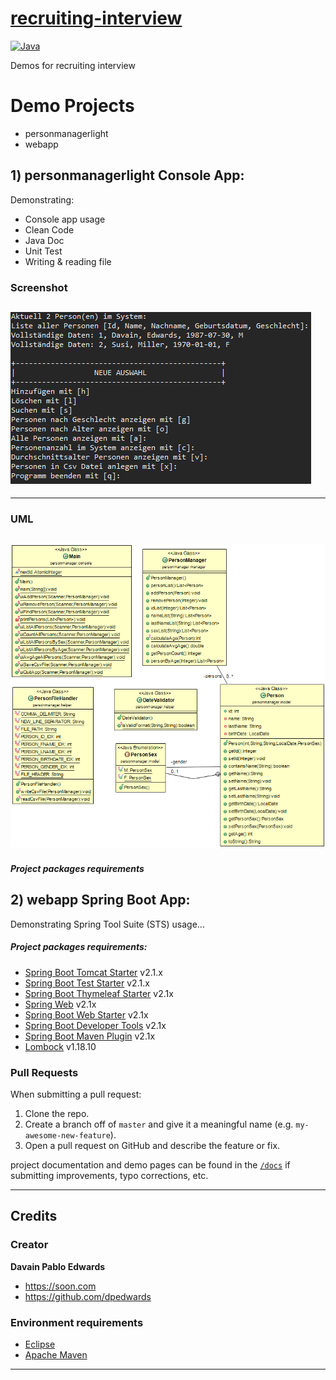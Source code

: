 # [recruiting-interview]()

[![Java](https://img.shields.io/badge/java-%3E%3D%208-brown.svg)]()

Demos for recruiting interview

# Demo Projects

- personmanagerlight
- webapp 

## 1) personmanagerlight Console App:

Demonstrating: 
- Console app usage
- Clean Code
- Java Doc
- Unit Test
- Writing & reading file 
### Screenshot
![](personmanagerlight/screenshot.png)
-------------------------------------------------------
-------------------------------------------------------
### UML
![](personmanagerlight/personmanagerlight-UML.png)
-------------------------------------------------------

##### Project packages requirements

## 2) webapp Spring Boot App:

Demonstrating Spring Tool Suite (STS) usage...

##### Project packages requirements:

- [Spring Boot Tomcat Starter](https://mvnrepository.com/artifact/org.springframework.boot/spring-boot-starter-tomcat) v2.1.x
- [Spring Boot Test Starter](https://mvnrepository.com/artifact/org.springframework.boot/spring-boot-starter-test) v2.1.x
- [Spring Boot Thymeleaf Starter](https://mvnrepository.com/artifact/org.springframework.boot/spring-boot-starter-thymeleaf) v2.1x
- [Spring Web](https://mvnrepository.com/artifact/org.springframework/spring-web) v2.1x
- [Spring Boot Web Starter](https://mvnrepository.com/artifact/org.springframework.boot/spring-boot-starter-web) v2.1x
- [Spring Boot Developer Tools](https://mvnrepository.com/artifact/org.springframework.boot/spring-boot-devtools) v2.1x
- [Spring Boot Maven Plugin](https://mvnrepository.com/artifact/org.springframework.boot/spring-boot-maven-plugin) v2.1x
- [Lombock](https://projectlombok.org/download) v1.18.10

### Pull Requests

When submitting a pull request:

1. Clone the repo.
2. Create a branch off of `master` and give it a meaningful name (e.g. `my-awesome-new-feature`).
3. Open a pull request on GitHub and describe the feature or fix.

project documentation and demo pages can be found in the [`/docs`](docs) if submitting improvements, typo corrections, etc.

---

## Credits

### Creator

**Davain Pablo Edwards**

- <https://soon.com>
- <https://github.com/dpedwards>

### Environment requirements

- [Eclipse](https://www.eclipse.org/downloads/)
- [Apache Maven](https://maven.apache.org/download.cgi)

---
